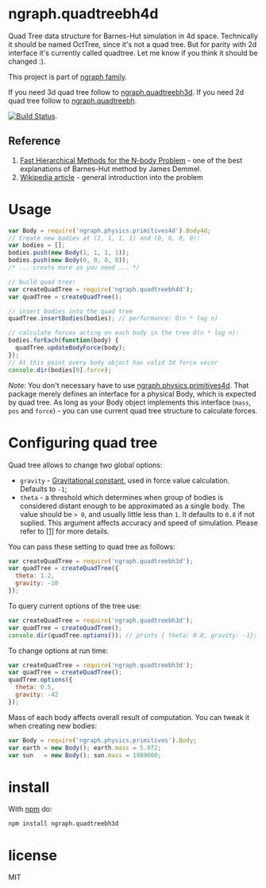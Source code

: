 # ngraph.quadtreebh4d

Quad Tree data structure for Barnes-Hut simulation in 4d space. Technically it should be named OctTree, since it's not a quad tree. But for parity with 2d interface it's currently called quadtree. Let me know if you think it should be changed :). 

This project is part of [ngraph family](https://github.com/anvaka/ngraph). 

If you need 3d quad tree follow to [ngraph.quadtreebh3d](https://github.com/anvaka/ngraph.quadtreebh3d).
If you need 2d quad tree follow to [ngraph.quadtreebh](https://github.com/anvaka/ngraph.quadtreebh).

[![Build Status](https://travis-ci.org/anvaka/ngraph.quadtreebh4d.png?branch=master)](https://travis-ci.org/vradrus/ngraph.quadtreebh4d). 

Reference
---------
1. [Fast Hierarchical Methods for the N-body Problem](http://www.eecs.berkeley.edu/~demmel/cs267/lecture26/lecture26.html) - one of the best explanations of Barnes-Hut method by James Demmel.
2. [Wikipedia article](http://en.wikipedia.org/wiki/Barnes%E2%80%93Hut_simulation) - general introduction into the problem

Usage
=====
``` js
var Body = require('ngraph.physics.primitives4d').Body4d;
// Create new bodies at (1, 1, 1, 1) and (0, 0, 0, 0):
var bodies = [];
bodies.push(new Body(1, 1, 1, 1));
bodies.push(new Body(0, 0, 0, 0));
/* ... create more as you need ... */

// build quad tree:
var createQuadTree = require('ngraph.quadtreebh4d');
var quadTree = createQuadTree();

// insert bodies into the quad tree 
quadTree.insertBodies(bodies); // performance: O(n * log n)

// calculate forces acting on each body in the tree O(n * log n):
bodies.forEach(function(body) {
  quadTree.updateBodyForce(body);
});
// At this point every body object has valid 3d force vecor
console.dir(bodies[0].force);
```

_Note:_ You don't necessary have to use [ngraph.physics.primitives4d](https://github.com/vradrus/ngraph.physics.primitives4d). That package merely defines an interface for a physical Body, which is expected by quad tree. As long as your Body object implements this interface (`mass`, `pos` and `force`) - you can use current quad tree structure to calculate forces.

Configuring quad tree
=====================
Quad tree allows to change two global options:

* `gravity` - [Gravitational constant](http://en.wikipedia.org/wiki/Gravitational_constant), used in force value calculation. Defaults to `-1`;
* `theta` - a threshold which determines when group of bodies is considered distant enough to be approximated as a single body. The value should be `> 0`, and usually little less than `1`. It defaults to `0.8` if not suplied. This argument affects accuracy and speed of simulation. Please refer to [\[1\]](http://www.eecs.berkeley.edu/~demmel/cs267/lecture26/lecture26.html) for more details.

You can pass these setting to quad tree as follows:
``` js
var createQuadTree = require('ngraph.quadtreebh3d');
var quadTree = createQuadTree({
  theta: 1.2,
  gravity: -10
});
```

To query current options of the tree use:
``` js
var createQuadTree = require('ngraph.quadtreebh3d');
var quadTree = createQuadTree();
console.dir(quadTree.options()); // prints { theta: 0.8, gravity: -1};
```

To change options at run time:
``` js
var createQuadTree = require('ngraph.quadtreebh3d');
var quadTree = createQuadTree();
quadTree.options({
  theta: 0.5,
  gravity: -42
});
```

Mass of each body affects overall result of computation. You can tweak it when creating new bodies:

``` js
var Body = require('ngraph.physics.primitives').Body;
var earth = new Body(); earth.mass = 5.972;
var sun   = new Body(); sun.mass = 1989000;
```

# install

With [npm](https://npmjs.org) do:

```
npm install ngraph.quadtreebh3d
```

# license

MIT

